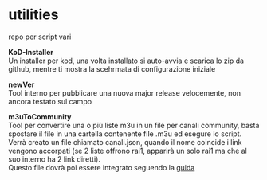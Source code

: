 # utilities
repo per script vari

<b>KoD-Installer</b><br>
Un installer per kod, una volta installato si auto-avvia e scarica lo zip da github, mentre ti mostra la scehrmata di configurazione iniziale<br>

<b>newVer</b><br>
Tool interno per pubblicare una nuova major release velocemente, non ancora testato sul campo

<b>m3uToCommunity</b><br>
Tool per convertire una o più liste m3u in un file per canali community, basta spostare il file in una cartella contenente file .m3u ed esegure lo script.
Verrà creato un file chiamato canali.json, quando il nome coincide i link vengono accorpati (se 2 liste offrono rai1, apparirà un solo rai1 ma che al suo interno ha 2 link diretti).<br>
Questo file dovrà poi essere integrato seguendo la <a href="https://telegra.ph/Guida-Community-Channel-KoD-07-06">guida</a>